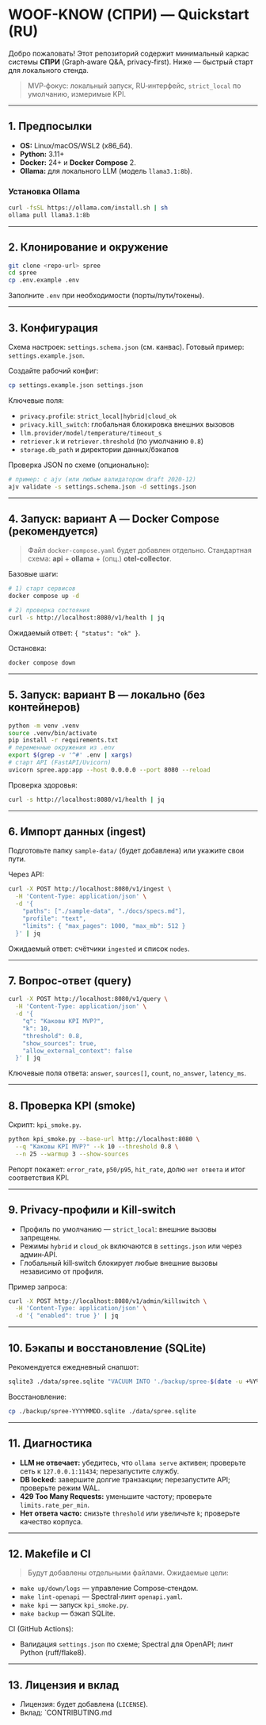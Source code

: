 # WOOF-KNOW (СПРИ) — Quickstart (RU)

Добро пожаловать! Этот репозиторий содержит минимальный каркас системы **СПРИ** (Graph‑aware Q&A, privacy‑first). Ниже — быстрый старт для локального стенда.

> MVP‑фокус: локальный запуск, RU‑интерфейс, `strict_local` по умолчанию, измеримые KPI.

---

## 1. Предпосылки

* **OS:** Linux/macOS/WSL2 (x86_64).
* **Python:** 3.11+
* **Docker:** 24+ и **Docker Compose** 2.
* **Ollama:** для локального LLM (модель `llama3.1:8b`).

### Установка Ollama

```bash
curl -fsSL https://ollama.com/install.sh | sh
ollama pull llama3.1:8b
```

---

## 2. Клонирование и окружение

```bash
git clone <repo-url> spree
cd spree
cp .env.example .env
```

Заполните `.env` при необходимости (порты/пути/токены).

---

## 3. Конфигурация

Схема настроек: `settings.schema.json` (см. канвас). Готовый пример: `settings.example.json`.

Создайте рабочий конфиг:

```bash
cp settings.example.json settings.json
```

Ключевые поля:

* `privacy.profile`: `strict_local|hybrid|cloud_ok`
* `privacy.kill_switch`: глобальная блокировка внешних вызовов
* `llm.provider/model/temperature/timeout_s`
* `retriever.k` и `retriever.threshold` (по умолчанию `0.8`)
* `storage.db_path` и директории данных/бэкапов

Проверка JSON по схеме (опционально):

```bash
# пример: с ajv (или любым валидатором draft 2020-12)
ajv validate -s settings.schema.json -d settings.json
```

---

## 4. Запуск: вариант А — Docker Compose (рекомендуется)

> Файл `docker-compose.yaml` будет добавлен отдельно. Стандартная схема: **api** + **ollama** + (опц.) **otel-collector**.

Базовые шаги:

```bash
# 1) старт сервисов
docker compose up -d

# 2) проверка состояния
curl -s http://localhost:8080/v1/health | jq
```

Ожидаемый ответ: `{ "status": "ok" }`.

Остановка:

```bash
docker compose down
```

---

## 5. Запуск: вариант B — локально (без контейнеров)

```bash
python -m venv .venv
source .venv/bin/activate
pip install -r requirements.txt
# переменные окружения из .env
export $(grep -v '^#' .env | xargs)
# старт API (FastAPI/Uvicorn)
uvicorn spree.app:app --host 0.0.0.0 --port 8080 --reload
```

Проверка здоровья:

```bash
curl -s http://localhost:8080/v1/health | jq
```

---

## 6. Импорт данных (ingest)

Подготовьте папку `sample-data/` (будет добавлена) или укажите свои пути.

Через API:

```bash
curl -X POST http://localhost:8080/v1/ingest \
  -H 'Content-Type: application/json' \
  -d '{
    "paths": ["./sample-data", "./docs/specs.md"],
    "profile": "text",
    "limits": { "max_pages": 1000, "max_mb": 512 }
  }' | jq
```

Ожидаемый ответ: счётчики `ingested` и список `nodes`.

---

## 7. Вопрос‑ответ (query)

```bash
curl -X POST http://localhost:8080/v1/query \
  -H 'Content-Type: application/json' \
  -d '{
    "q": "Каковы KPI MVP?",
    "k": 10,
    "threshold": 0.8,
    "show_sources": true,
    "allow_external_context": false
  }' | jq
```

Ключевые поля ответа: `answer`, `sources[]`, `count`, `no_answer`, `latency_ms`.

---

## 8. Проверка KPI (smoke)

Скрипт: `kpi_smoke.py`.

```bash
python kpi_smoke.py --base-url http://localhost:8080 \
  --q "Каковы KPI MVP?" --k 10 --threshold 0.8 \
  --n 25 --warmup 3 --show-sources
```

Репорт покажет: `error_rate`, `p50/p95`, `hit_rate`, долю `нет ответа` и итог соответствия KPI.

---

## 9. Privacy‑профили и Kill‑switch

* Профиль по умолчанию — `strict_local`: внешние вызовы запрещены.
* Режимы `hybrid` и `cloud_ok` включаются в `settings.json` или через админ‑API.
* Глобальный kill‑switch блокирует любые внешние вызовы независимo от профиля.

Пример запроса:

```bash
curl -X POST http://localhost:8080/v1/admin/killswitch \
  -H 'Content-Type: application/json' \
  -d '{ "enabled": true }' | jq
```

---

## 10. Бэкапы и восстановление (SQLite)

Рекомендуется ежедневный снапшот:

```bash
sqlite3 ./data/spree.sqlite "VACUUM INTO './backup/spree-$(date -u +%Y%m%d).sqlite'"
```

Восстановление:

```bash
cp ./backup/spree-YYYYMMDD.sqlite ./data/spree.sqlite
```

---

## 11. Диагностика

* **LLM не отвечает:** убедитесь, что `ollama serve` активен; проверьте сеть к `127.0.0.1:11434`; перезапустите службу.
* **DB locked:** завершите долгие транзакции; перезапустите API; проверьте режим WAL.
* **429 Too Many Requests:** уменьшите частоту; проверьте `limits.rate_per_min`.
* **Нет ответа часто:** снизьте `threshold` или увеличьте `k`; проверьте качество корпуса.

---

## 12. Makefile и CI

> Будут добавлены отдельными файлами. Ожидаемые цели:

* `make up/down/logs` — управление Compose‑стендом.
* `make lint-openapi` — Spectral‑линт `openapi.yaml`.
* `make kpi` — запуск `kpi_smoke.py`.
* `make backup` — бэкап SQLite.

CI (GitHub Actions):

* Валидация `settings.json` по схеме; Spectral для OpenAPI; линт Python (ruff/flake8).

---

## 13. Лицензия и вклад

* Лицензия: будет добавлена (`LICENSE`).
* Вклад: `CONTRIBUTING.md
